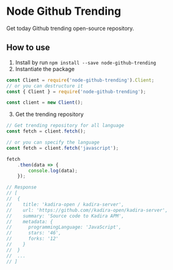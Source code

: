 # Node Github Trending

Get today Github trending open-source repository.

## How to use

1. Install by run `npm install --save node-github-trending`
2. Instantiate the package

```js
const Client = require('node-github-trending').Client;
// or you can destructure it
const { Client } = require('node-github-trending');

const client = new Client();
```

3. Get the trending repository

```js
// Get trending repository for all language
const fetch = client.fetch();

// or you can specify the language
const fetch = client.fetch('javascript');

fetch
    .then(data => {
        console.log(data);
    });

// Response
// [
//  {
//    title: 'kadira-open / kadira-server',
//    url: 'https://github.com//kadira-open/kadira-server',
//    summary: 'Source code to Kadira APM',
//    metadata: {
//      programmingLanguage: 'JavaScript',
//      stars: '46',
//      forks: '12'
//    }
//  }
//  ...
// ]

```
